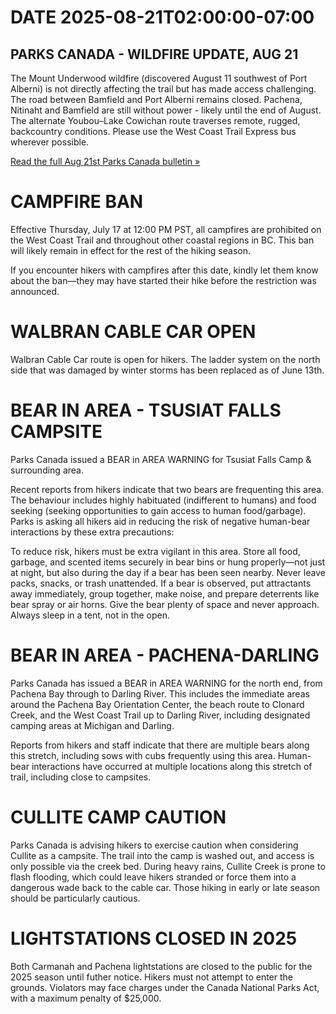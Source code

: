 # DATE 2025-08-21T02:00:00-07:00

## PARKS CANADA - WILDFIRE UPDATE, AUG 21
The Mount Underwood wildfire (discovered August 11 southwest of Port Alberni) is not directly affecting the trail but has made access challenging. The road between Bamfield and Port Alberni remains closed. Pachena, Nitinaht and Bamfield are still without power - likely until the end of August. The alternate Youbou–Lake Cowichan route traverses remote, rugged, backcountry conditions. Please use the West Coast Trail Express bus wherever possible.

[Read the full Aug 21st Parks Canada bulletin »](https://parks.canada.ca/pn-np/bc/pacificrim/bulletins/6dde9369-b961-4f75-a9f9-cdc39017c249)
 

# CAMPFIRE BAN
Effective Thursday, July 17 at 12:00 PM PST, all campfires are prohibited on the West Coast Trail and throughout other coastal regions in BC. This ban will likely remain in effect for the rest of the hiking season.

If you encounter hikers with campfires after this date, kindly let them know about the ban—they may have started their hike before the restriction was announced.

# WALBRAN CABLE CAR OPEN 
Walbran Cable Car route is open for hikers. The ladder system on the north side that was damaged by winter storms has been replaced as of June 13th.


# BEAR IN AREA - TSUSIAT FALLS CAMPSITE
Parks Canada issued a BEAR in AREA WARNING for Tsusiat Falls Camp & surrounding area. 

Recent reports from hikers indicate that two bears are frequenting this area. The behaviour includes highly habituated (indifferent to humans) and food seeking (seeking opportunities to gain access to human food/garbage). Parks is asking all hikers aid in reducing the risk of negative human-bear interactions by these extra precautions:

To reduce risk, hikers must be extra vigilant in this area. Store all food, garbage, and scented items securely in bear bins or hung properly—not just at night, but also during the day if a bear has been seen nearby. Never leave packs, snacks, or trash unattended. If a bear is observed, put attractants away immediately, group together, make noise, and prepare deterrents like bear spray or air horns. Give the bear plenty of space and never approach. Always sleep in a tent, not in the open.





# BEAR IN AREA - PACHENA-DARLING
Parks Canada has issued a BEAR in AREA WARNING for the north end, from Pachena Bay through to Darling River. This includes the immediate areas around the Pachena Bay Orientation Center, the beach route to Clonard Creek, and the West Coast Trail up to Darling River, including designated camping areas at Michigan and Darling.

Reports from hikers and staff indicate that there are multiple bears along this stretch, including sows with cubs frequently using this area. Human-bear interactions have occurred at multiple locations along this stretch of trail, including close to campsites. 
# CULLITE CAMP CAUTION
Parks Canada is advising hikers to exercise caution when considering Cullite as a campsite. The trail into the camp is washed out, and access is only possible via the creek bed. During heavy rains, Cullite Creek is prone to flash flooding, which could leave hikers stranded or force them into a dangerous wade back to the cable car. Those hiking in early or late season should be particularly cautious.

#  LIGHTSTATIONS CLOSED IN 2025
Both Carmanah and Pachena lightstations are closed to the public for the 2025 season until futher notice. Hikers must not attempt to enter the grounds. Violators may face charges under the Canada National Parks Act, with a maximum penalty of $25,000.

